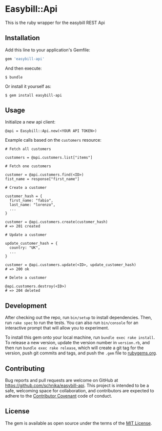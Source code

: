 # Easybill::Api

This is the ruby wrapper for the easybill REST Api

## Installation

Add this line to your application's Gemfile:

```ruby
gem 'easybill-api'
```

And then execute:

    $ bundle

Or install it yourself as:

    $ gem install easybill-api

## Usage

Initialize a new api client:

```
@api = Easybill::Api.new(<YOUR API TOKEN>)
```

Example calls based on the `customers` resource:

```
# Fetch all customers

customers = @api.customers.list["items"]
```

```
# Fetch one customers

customer = @api.customers.find(<ID>)
fist_name = response["first_name"]
```

```
# Create a customer

customer_hash = {
  first_name: "fabio",
  last_name: "lorenzo",
  ...
}

customer = @api.customers.create(customer_hash)
# => 201 created
```

```
# Update a customer

update_customer_hash = {
  country: "UK",
  ...
}

customer = @api.customers.update(<ID>, update_customer_hash)
# => 200 ok
```

```
# Delete a customer

@api.customers.destroy(<ID>)
# => 204 deleted
```

## Development

After checking out the repo, run `bin/setup` to install dependencies. Then, run `rake spec` to run the tests. You can also run `bin/console` for an interactive prompt that will allow you to experiment.

To install this gem onto your local machine, run `bundle exec rake install`. To release a new version, update the version number in `version.rb`, and then run `bundle exec rake release`, which will create a git tag for the version, push git commits and tags, and push the `.gem` file to [rubygems.org](https://rubygems.org).

## Contributing

Bug reports and pull requests are welcome on GitHub at https://github.com/schnika/easybill-api. This project is intended to be a safe, welcoming space for collaboration, and contributors are expected to adhere to the [Contributor Covenant](http://contributor-covenant.org) code of conduct.


## License

The gem is available as open source under the terms of the [MIT License](http://opensource.org/licenses/MIT).
